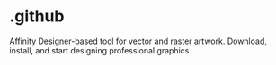 # .github
Affinity Designer-based tool for vector and raster artwork. Download, install, and start designing professional graphics.
